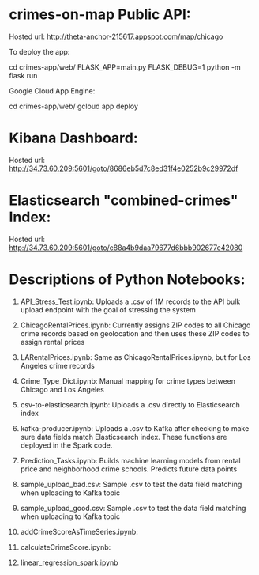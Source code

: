 # crimes-on-map Public API: 
Hosted url: http://theta-anchor-215617.appspot.com/map/chicago

To deploy the app:

cd crimes-app/web/
FLASK_APP=main.py FLASK_DEBUG=1 python -m flask run

Google Cloud App Engine:

cd crimes-app/web/
gcloud app deploy

# Kibana Dashboard:

Hosted url: http://34.73.60.209:5601/goto/8686eb5d7c8ed31f4e0252b9c29972df

# Elasticsearch "combined-crimes" Index:

Hosted url: http://34.73.60.209:5601/goto/c88a4b9daa79677d6bbb902677e42080

# Descriptions of Python Notebooks:

1) API_Stress_Test.ipynb: Uploads a .csv of 1M records to the API bulk upload endpoint with the goal of stressing the system

2) ChicagoRentalPrices.ipynb: Currently assigns ZIP codes to all Chicago crime records based on geolocation and then uses these ZIP codes to assign rental prices 

3) LARentalPrices.ipynb: Same as ChicagoRentalPrices.ipynb, but for Los Angeles crime records

4) Crime_Type_Dict.ipynb: Manual mapping for crime types between Chicago and Los Angeles

5) csv-to-elasticsearch.ipynb: Uploads a .csv directly to Elasticsearch index

6) kafka-producer.ipynb: Uploads a .csv to Kafka after checking to make sure data fields match Elasticsearch index. These functions are deployed in the Spark code. 

7) Prediction_Tasks.ipynb: Builds machine learning models from rental price and neighborhood crime schools. Predicts future data points 

8) sample_upload_bad.csv: Sample .csv to test the data field matching when uploading to Kafka topic

9) sample_upload_good.csv:  Sample .csv to test the data field matching when uploading to Kafka topic

10) addCrimeScoreAsTimeSeries.ipynb: 

11) calculateCrimeScore.ipynb: 

12) linear_regression_spark.ipynb
